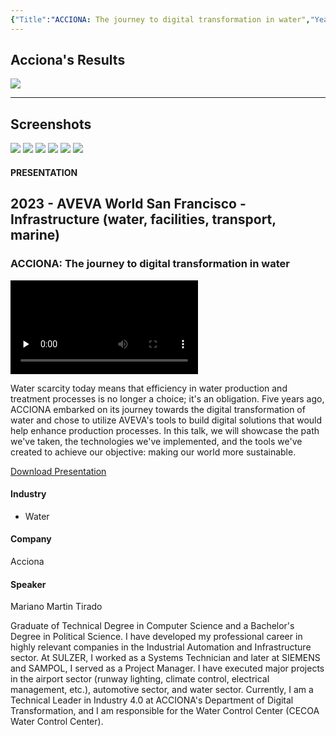 ```yaml
---
{"Title":"ACCIONA: The journey to digital transformation in water","Year":"2023","Industry":"Water","URL":"https://resources.osisoft.com/presentations/acciona--the-journey-to-digital-transformation-in-water/","PDF":"https://cdn.osisoft.com/osi/presentations/2023-AVEVA-San-Francisco/UC23NA-1INF02-ACCIONA-Martin-ACCIONA-The-journey-to-digital-transformation-in-water.pdf","Company":"Acciona","Keywords":["System Platform","ASP+PI"],"dg-publish":true,"permalink":"/aveva/customer-stories/2023/2023-acciona-acciona-the-journey-to-digital-transformation-in-water/","dgPassFrontmatter":true}
---
```


## Acciona's Results
![](https://i.imgur.com/bldgMJD.png)

---
## Screenshots
![](https://i.imgur.com/Zyl2PYC.png)
![](https://i.imgur.com/VVkLlIz.png)
![](https://i.imgur.com/xt8mCn8.png)
![](https://i.imgur.com/fqGr9Zh.png)
![](https://i.imgur.com/9sgBsPi.png)
![](https://i.imgur.com/jfDb7i9.png)

#### PRESENTATION

## 2023 - AVEVA World San Francisco - Infrastructure (water, facilities, transport, marine)

### ACCIONA: The journey to digital transformation in water

<video src="https://cdn.osisoft.com/osi/presentations/2023-AVEVA-San-Francisco/UC23NA-1INF02-ACCIONA-Martin-ACCIONA-The-journey-to-digital-transformation-in-water.mp4" poster="https://cdn.osisoft.com/osi/presentations/2023-AVEVA-San-Francisco/UC23NA-1INF02-ACCIONA-Martin-ACCIONA-The-journey-to-digital-transformation-in-water.jpg" id="ctl00_MainContent_ctl00_presVideo" class="embed-responsive-item" style="background-color: black; max-width: 640px; max-height: 360px" preload="none" controls="controls"></video>

Water scarcity today means that efficiency in water production and treatment processes is no longer a choice; it's an obligation. Five years ago, ACCIONA embarked on its journey towards the digital transformation of water and chose to utilize AVEVA's tools to build digital solutions that would help enhance production processes. In this talk, we will showcase the path we've taken, the technologies we've implemented, and the tools we've created to achieve our objective: making our world more sustainable.

[Download Presentation](https://cdn.osisoft.com/osi/presentations/2023-AVEVA-San-Francisco/UC23NA-1INF02-ACCIONA-Martin-ACCIONA-The-journey-to-digital-transformation-in-water.pdf)

#### Industry

- Water

#### Company

Acciona

#### Speaker

Mariano Martin Tirado

Graduate of Technical Degree in Computer Science and a Bachelor's Degree in Political Science. I have developed my professional career in highly relevant companies in the Industrial Automation and Infrastructure sector. At SULZER, I worked as a Systems Technician and later at SIEMENS and SAMPOL, I served as a Project Manager. I have executed major projects in the airport sector (runway lighting, climate control, electrical management, etc.), automotive sector, and water sector. Currently, I am a Technical Leader in Industry 4.0 at ACCIONA's Department of Digital Transformation, and I am responsible for the Water Control Center (CECOA Water Control Center).